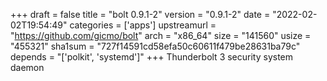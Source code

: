 +++
draft = false
title = "bolt 0.9.1-2"
version = "0.9.1-2"
date = "2022-02-02T19:54:49"
categories = ['apps']
upstreamurl = "https://github.com/gicmo/bolt"
arch = "x86_64"
size = "141560"
usize = "455321"
sha1sum = "727f14591cd58efa50c60611f479be28631ba79c"
depends = "['polkit', 'systemd']"
+++
Thunderbolt 3 security system daemon